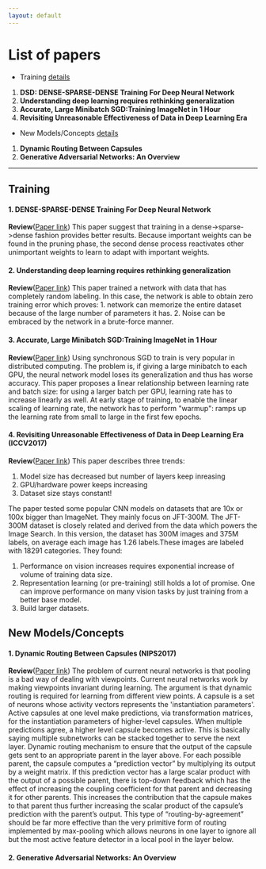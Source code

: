 ```yaml
---
layout: default
---
```


# [](#list) List of papers
  * Training [details](#Training)
  1. **DSD:  DENSE-SPARSE-DENSE Training For Deep Neural Network**
  2. **Understanding deep learning requires rethinking generalization**
  3. **Accurate, Large Minibatch SGD:Training ImageNet in 1 Hour**
  4. **Revisiting Unreasonable Effectiveness of Data in Deep Learning Era**

  * New Models/Concepts [details](#concepts)
  1. **Dynamic Routing Between Capsules**
  2. **Generative Adversarial Networks: An Overview**


* * *

## <a id="Training"></a>Training

#### **1. DENSE-SPARSE-DENSE Training For Deep Neural Network**
**Review**([Paper link](https://arxiv.org/pdf/1607.04381.pdf))
This paper suggest that training in a dense->sparse->dense fashion provides
better results.
Because important weights can be found in the pruning phase, the second
dense process reactivates other unimportant weights to learn to adapt with important weights.

#### **2. Understanding deep learning requires rethinking generalization**
**Review**([Paper link](https://arxiv.org/abs/1611.03530))
This paper trained a network with data that has completely random labeling.
In this case, the network is able to obtain zero training error which proves: 1. network can memorize the entire dataset because of the large number of parameters it has. 2. Noise can be embraced by the network in a brute-force manner.

#### **3. Accurate, Large Minibatch SGD:Training ImageNet in 1 Hour**

**Review**([Paper link](https://research.fb.com/wp-content/uploads/2017/06/imagenet1kin1h5.pdf))
Using synchronous SGD to train is very popular in distributed computing.
The problem is, if giving a large minibatch to each GPU, the neural network model loses its generalization and thus has worse accuracy.
This paper proposes a linear relationship between learning rate and batch size: for using a larger batch per GPU, learning rate has to increase linearly as well.
At early stage of training, to enable the linear scaling of learning rate, the network has to perform "warmup": ramps up the learning rate from small to large in the first few epochs.

#### **4. Revisiting Unreasonable Effectiveness of Data in Deep Learning Era** (ICCV2017)
**Review**([Paper link](https://arxiv.org/pdf/1707.02968.pdf))
This paper describes three trends:
1. Model size has decreased but number of layers keep inreasing
2. GPU/hardware power keeps increasing
3. Dataset size stays constant!

The paper tested some popular CNN models on datasets that are 10x or 100x bigger
than ImageNet. They mainly focus on JFT-300M.
The  JFT-300M  dataset  is closely related and derived from the data which powers
the Image Search. In this version, the dataset has 300M images and 375M labels,  on average each image has 1.26 labels.These images are labeled with 18291 categories. They found:

1. Performance on vision increases requires exponential increase of volume of
training data size.
2. Representation learning (or pre-training) still holds a lot of promise.
One can improve performance on many vision tasks by just training from a better
base model.  
3. Build larger datasets.

## <a id="concepts"></a>New Models/Concepts

#### **1. Dynamic Routing Between Capsules** (NIPS2017)
**Review**([Paper link](https://arxiv.org/abs/1710.09829v1))
The problem of current neural networks is that pooling is a bad way of dealing
with viewpoints. Current neural networks work by making viewpoints
invariant during learning. The argument is that dynamic routing is required
for learning from different view points.
A capsule is a set of neurons whose activity vectors represents the 'instantiation
parameters'. Active capsules at one level make predictions, via transformation
matrices, for the instantiation parameters of higher-level capsules.
When multiple predictions agree, a higher level capsule becomes active.
This is basically saying multiple subnetworks can be stacked together to serve
the next layer.
Dynamic routing mechanism to ensure that the output of the capsule gets sent to an appropriate parent in the layer above.
For each possible parent, the capsule computes a “prediction vector” by multiplying its output by a weight matrix.
If this prediction vector has a large scalar product with the output of a possible parent, there is top-down feedback which has the effect of increasing the coupling coefficient for that parent and decreasing it for other parents.
This increases the contribution that the capsule makes to that parent thus further increasing the scalar product of the capsule’s prediction with the parent’s output.
This type of “routing-by-agreement” should be far more effective than the very primitive form of routing implemented by max-pooling which allows neurons in one layer to ignore all but the most active feature detector in a local pool in the layer below.  


#### **2. Generative Adversarial Networks: An Overview**
